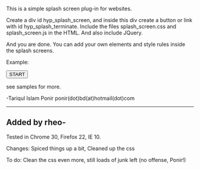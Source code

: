 This is a simple splash screen plug-in for websites.

Create a div id hyp_splash_screen, and inside this div create a button or link with id hyp_splash_terminate.
Include the files splash_screen.css and splash_screen.js in the HTML. And also include JQuery.

And you are done. You can add your own elements and style rules inside the splash screens.

Example:

<div id="hyp_splash_screen">
    <button id="hyp_splash_terminate">START</button>
</div>

see samples for more.

-Tariqul Islam Ponir
ponir(dot)bd(at)hotmail(dot)com

-----------------------------------------------------
Added by rheo-
-----------------------------------------------------

Tested in Chrome 30, Firefox 22, IE 10.

Changes:
Spiced things up a bit,
Cleaned up the css

To do:
Clean the css even more, still loads of junk left (no offense, Ponir!)

